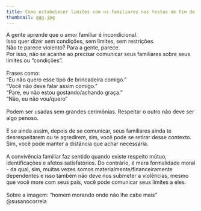 ```yaml
---
title: Como estabelecer limites com os familiares nas festas de fim de ano?
thumbnail: ggg.jpg
---
```

<!--StartFragment-->

A gente aprende que o amor familiar é incondicional.\
Isso quer dizer sem condições, sem limites, sem restrições.\
Não te parece violento? Para a gente, parece.\
Por isso, não se acanhe ao precisar comunicar seus familiares sobre seus limites ou “condições”.\
\
Frases como:\
“Eu não quero esse tipo de brincadeira comigo.”\
“Você não deve falar assim comigo.”\
“Pare, eu não estou gostando/achando graça.”\
“Não, eu não vou/quero”\
\
Podem ser usadas sem grandes cerimônias. Respeitar o outro não deve ser algo penoso.\
\
E se ainda assim, depois de se comunicar, seus familiares ainda te desrespeitarem ou te agredirem, sim, você pode se retirar desse contexto. Sim, você pode manter a distância que achar necessária.\
\
A convivência familiar faz sentido quando existe respeito mútuo, identificações e afetos satisfatórios. Do contrário, é mera formalidade moral - da qual, sim, muitas vezes somos materialmente/financeiramente dependentes e isso também não deve nos submeter a violências, mesmo que você more com seus pais, você pode comunicar seus limites a eles.\
\
Sobre a imagem: “homem morando onde não lhe cabe mais” @susanocorreia

<!--EndFragment-->